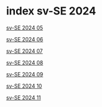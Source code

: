 # index sv-SE 2024

<a href="./05">sv-SE 2024 05</a>

<a href="./06">sv-SE 2024 06</a>

<a href="./07">sv-SE 2024 07</a>

<a href="./08">sv-SE 2024 08</a>

<a href="./09">sv-SE 2024 09</a>

<a href="./10">sv-SE 2024 10</a>

<a href="./11">sv-SE 2024 11</a>
